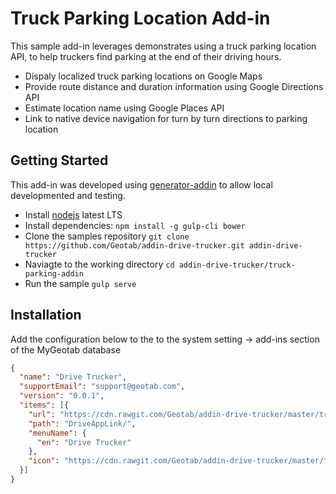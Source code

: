 # Truck Parking Location Add-in

This sample add-in leverages demonstrates using a truck parking location API, to help truckers find parking at the end of their driving hours.

- Dispaly localized truck parking locations on Google Maps
- Provide route distance and duration information using Google Directions API
- Estimate location name using Google Places API
- Link to native device navigation for turn by turn directions to parking location

## Getting Started

This add-in was developed using [generator-addin](https://github.com/Geotab/generator-addin) to allow local developmented and testing.

- Install [nodejs](https://nodejs.org/en/) latest LTS
- Install dependencies: `npm install -g gulp-cli bower`
- Clone the samples repository `git clone https://github.com/Geotab/addin-drive-trucker.git addin-drive-trucker`
- Naviagte to the working directory `cd addin-drive-trucker/truck-parking-addin`
- Run the sample `gulp serve`

## Installation

Add the configuration below to the to the system setting -> add-ins section of the MyGeotab database

```json
{
  "name": "Drive Trucker",
  "supportEmail": "support@geotab.com",
  "version": "0.0.1",
  "items": [{
    "url": "https://cdn.rawgit.com/Geotab/addin-drive-trucker/master/truck-parking-addin/dist/driveTrucker.html",
    "path": "DriveAppLink/",
    "menuName": {
      "en": "Drive Trucker"
    },
    "icon": "https://cdn.rawgit.com/Geotab/addin-drive-trucker/master/truck-parking-addin/dist/images/icon.svg"
  }]
}
```
